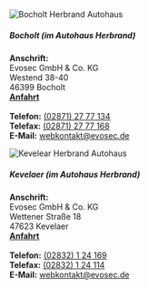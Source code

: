

<div class="card abstand border-secondary">
    <div class="col-md-2">
        <img src="{{ "/assets/img/AutohausBocholt.jpg?v=" | append: site.github.build_revision | relative_url }}" class="card-img" alt="Bocholt Herbrand Autohaus">
    </div>
    <div class="col-md-4">
        <div class="card-body">
            <h5 class="card-title">Bocholt (im Autohaus Herbrand)</h5>
            <p class="card-text">
                <strong>Anschrift:</strong><br>
                Evosec GmbH & Co. KG<br>
                Westend 38-40<br>
                46399 Bocholt<br>
                <strong><a href="https://www.google.de/maps?f=q&source=s_q&hl=de&geocode&q=Westend+38-40,+Bocholt&aq&sll=51.151786,10.415039&sspn=13.523402,39.506836&
                ie=UTF8&hq&hnear=Westend+38,+Bocholt+46399+Bocholt,+Borken,+Nordrhein-Westfalen&ll=51.83941,6.603363&spn=0.006496,0.01929&z=16&iwloc=A">Anfahrt</a></strong><br>
                <br>
                <strong>Telefon:</strong> <a href="tel:(02871) 27 77 134">(02871) 27 77 134</a><br>
                <strong>Telefax:</strong> <a href="fax:(02871) 27 77 168">(02871) 27 77 168</a><br>
                <strong>E-Mail:</strong> <a href="mailto:webkontakt@evosec.de">webkontakt@evosec.de</a><br>
            </p>
        </div>
    </div>           
    <div class="col-md-2">
        <img src="{{ "/assets/img/AutohausKevelaer.jpg?v=" | append: site.github.build_revision | relative_url }}" class="card-img" alt="Kevelear Herbrand Autohaus">
    </div>
    <div class="col-md-4">
        <h5 class="card-title">Kevelaer (im Autohaus Herbrand)</h5>
        <p class="card-text">
            <strong>Anschrift:</strong><br>
            Evosec GmbH & Co. KG<br>
            Wettener Straße 18<br>
            47623 Kevelaer<br>
            <strong><a href="https://www.google.de/maps?f=q&source=s_q&hl=de&geocode&q=Wettener+Stra%C3%9Fe+18,+Kevelaer&aq&sll=51.621427,6.720886&sspn=0.835566,2.469177&ie=UTF8&hq&hnear=Wettener+Stra%C3%9Fe+18,+Kevelaer+47623+Kevelaer,+Kleve,+Nordrhein-Westfalen&ll=51.58319,6.254869&spn=0.006533,0.01929&z=16&iwloc=A">Anfahrt</a></strong><br>
            <br>
            <strong>Telefon:</strong> <a href="tel:(02832) 1 24 169">(02832) 1 24 169</a><br>
            <strong>Telefax:</strong> <a href="fax:(02832) 1 24 114">(02832) 1 24 114</a><br>
            <strong>E-Mail:</strong> <a href="mailto:webkontakt@evosec.de">webkontakt@evosec.de</a><br>
        </p>
    </div>
</div>